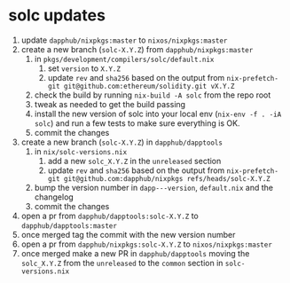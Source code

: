 # solc updates

1. update `dapphub/nixpkgs:master` to `nixos/nixpkgs:master`
1. create a new branch (`solc-X.Y.Z`) from `dapphub/nixpkgs:master`
    1. in `pkgs/development/compilers/solc/default.nix`
        1. set `version` to `X.Y.Z`
        1. update `rev` and `sha256` based on the output from `nix-prefetch-git git@github.com:ethereum/solidity.git vX.Y.Z`
    1. check the build by running `nix-build -A solc` from the repo root
    1. tweak as needed to get the build passing
    1. install the new version of solc into your local env (`nix-env -f . -iA solc`) and run a few
       tests to make sure everything is OK.
    1. commit the changes
1. create a new branch (`solc-X.Y.Z`) in `dapphub/dapptools`
    1. in `nix/solc-versions.nix`
        1. add a new `solc_X.Y.Z` in the `unreleased` section
        1. update `rev` and `sha256` based on the output from `nix-prefetch-git
           git@github.com:dapphub/nixpkgs refs/heads/solc-X.Y.Z`
    1. bump the version number in `dapp---version`, `default.nix` and the changelog
    1. commit the changes
1. open a pr from `dapphub/dapptools:solc-X.Y.Z` to `dapphub/dapptools:master`
1. once merged tag the commit with the new version number
1. open a pr from `dapphub/nixpkgs:solc-X.Y.Z` to `nixos/nixpkgs:master`
1. once merged make a new PR in `dapphub/dapptools` moving the `solc_X.Y.Z` from the `unreleased` to
   the `common` section in `solc-versions.nix`
